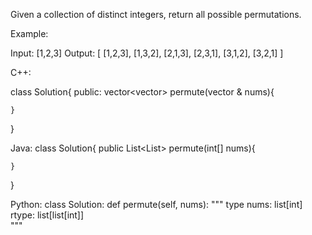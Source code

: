 Given a collection of distinct integers, return all possible permutations.

Example:

Input: [1,2,3]
Output:
[
  [1,2,3],
  [1,3,2],
  [2,1,3],
  [2,3,1],
  [3,1,2],
  [3,2,1]
]

C++:

class Solution{
public:
    vector<vector<int>> permute(vector<int> & nums){
        
    
    
    }


}



Java:
class Solution{
    public List<List<Integer>> permute(int[] nums){
        
    
    }

}



Python:
class Solution:
    def permute(self, nums):
        """ 
        type nums: list[int]
        rtype: list[list[int]]        
        """

